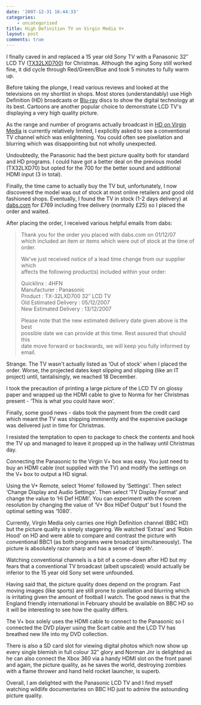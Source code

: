 ```yaml
---
date: '2007-12-31 16:44:33'
categories:
    - uncategorised
title: High Definition TV on Virgin Media V+
layout: post
comments: true
---
```


I finally caved in and replaced a 15 year old Sony TV with a Panasonic
32″ LCD TV
([TX32LXD700](http://www.dabs.com/productview.aspx?Quicklinx=4HFN&CategorySelectedId=11229&PageMode=1&NavigationKey=11229,48050000,49870000,50300))
for Christmas. Although the aging Sony still worked fine, it did cycle
through Red/Green/Blue and took 5 minutes to fully warm up.

Before taking the plunge, I read various reviews and looked at the
televisions on my shortlist in shops. Most stores (understandably) use
High Definition (HD) broadcasts or
[Blu-ray](http://en.wikipedia.org/wiki/Bluray) discs to show the digital
technology at its best. Cartoons are another popular choice to
demonstrate LCD TV's displaying a very high quality picture.

As the range and number of programs actually broadcast in [HD on Virgin
Media](http://vmhd.blogspot.com/) is currently relatively limited, I
explicitly asked to see a conventional TV channel which was
enlightening. You could often see pixellation and blurring which was
disappointing but not wholly unexpected.

Undoubtedly, the Panasonic had the best picture quality both for
standard and HD programs. I could have got a better deal on the previous
model (TX32LXD70) but opted for the 700 for the better sound and
additional HDMI input (3 in total).

Finally, the time came to actually buy the TV but, unfortunately, I now
discovered the model was out of stock at most online retailers and good
old fashioned shops. Eventually, I found the TV in stock (1-2 days
delivery) at [dabs.com](http://www.dabs.com/homepage.aspx) for &pound;769
including free delivery (normally &pound;25) so I placed the order and waited.

After placing the order, I received various helpful emails from dabs:

> Thank you for the order you placed with dabs.com on 01/12/07\
>  which included an item or items which were out of stock at the time
> of\
>  order.
>
> We've just received notice of a lead time change from our supplier
> which\
>  affects the following product(s) included within your order:
>
> Quicklinx : 4HFN\
>  Manufacturer : Panasonic\
>  Product : TX-32LXD700 32″ LCD TV\
>  Old Estimated Delivery : 05/12/2007\
>  New Estimated Delivery : 13/12/2007
>
> Please note that the new estimated delivery date given above is the
> best\
>  possible date we can provide at this time. Rest assured that should
> this\
>  date move forward or backwards, we will keep you fully informed by
> email.

Strange. The TV wasn't actually listed as ‘Out of stock' when I placed
the order. Worse, the projected dates kept slipping and slipping (like
an IT project) until, tantalisingly, we reached 18 December.

I took the precaution of printing a large picture of the LCD TV on
glossy paper and wrapped up the HDMI cable to give to Norma for her
Christmas present - ‘This is what you could have won'.

Finally, some good news - dabs took the payment from the credit card
which meant the TV was shipping imminently and the expensive package was
delivered just in time for Christmas.

I resisted the temptation to open to package to check the contents and
hook the TV up and managed to leave it propped up in the hallway until
Christmas day.

Connecting the Panasonic to the Virgin V+ box was easy. You just need to
buy an HDMI cable (not supplied with the TV) and modify the settings on
the V+ box to output a HD signal.

Using the V+ Remote, select ‘Home' followed by ‘Settings'. Then select
‘Change Display and Audio Settings'. Then select ‘TV Display Format' and
change the value to ‘Hi Def HDMI'. You can experiment with the screen
resolution by changing the value of ‘V+ Box HiDef Output' but I found
the optimal setting was ‘1080′.

Currently, Virgin Media only carries one High Definition channel (BBC
HD) but the picture quality is simply staggering. We watched ‘Extras'
and ‘Robin Hood' on HD and were able to compare and contrast the picture
with conventional BBC1 (as both programs were broadcast simultaneously).
The picture is absolutely razor sharp and has a sense of ‘depth'.

Watching conventional channels is a bit of a come-down after HD but my
fears that a conventional TV broadcast (albeit upscaled) would actually
be inferior to the 15 year old Sony set were unfounded.

Having said that, the picture quality does depend on the program. Fast
moving images (like sports) are still prone to pixellation and blurring
which is irritating given the amount of football I watch. The good news
is that the England friendly international in February should be
available on BBC HD so it will be interesting to see how the quality
differs.

The V+ box solely uses the HDMI cable to connect to the Panasonic so I
connected the DVD player using the Scart cable and the LCD TV has
breathed new life into my DVD collection.

There is also a SD card slot for viewing digital photos which now show
up every single blemish in full colour 32″ glory and Norman Jnr is
delighted as he can also connect the Xbox 360 via a handy HDMI slot on
the front panel and again, the picture quality, as he saves the world,
destroying zombies with a flame thrower and hand held rocket launcher,
is superb.

Overall, I am delighted with the Panasonic LCD TV and I find myself
watching wildlife documentaries on BBC HD just to admire the astounding
picture quality.
